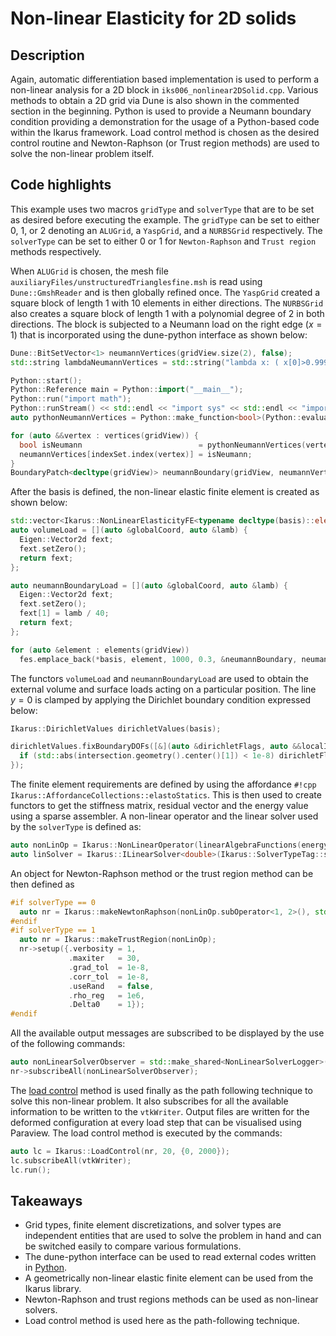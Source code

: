 <!--
SPDX-FileCopyrightText: 2022 The Ikarus Developers mueller@ibb.uni-stuttgart.de
SPDX-License-Identifier: CC-BY-SA-4.0
-->

# Non-linear Elasticity for 2D solids

## Description

Again, automatic differentiation based implementation is used to perform a non-linear analysis for a 2D block in
`iks006_nonlinear2DSolid.cpp`. Various methods to obtain a 2D grid via Dune is also shown in the commented section in
the beginning. Python is used to provide a Neumann boundary condition providing a demonstration for the usage of a
Python-based code within the Ikarus framework. Load control method is chosen as the desired control routine and
Newton-Raphson (or Trust region methods) are used to solve the non-linear problem itself.

## Code highlights

This example uses two macros `gridType` and `solverType` that are to be set as desired before executing the example.
The `gridType` can be set to either 0, 1, or 2 denoting an `ALUGrid`, a `YaspGrid`, and a `NURBSGrid` respectively.
The `solverType` can be set to either 0 or 1 for `Newton-Raphson` and `Trust region` methods respectively.

When `ALUGrid` is chosen, the mesh file `auxiliaryFiles/unstructuredTrianglesfine.msh` is read using `Dune::GmshReader` 
and is then globally refined once. The `YaspGrid` created a square block of length 1 with 10 elements in either directions.
The `NURBSGrid` also creates a square block of length 1 with a polynomial degree of 2 in both directions. 
The block is subjected to a Neumann load on the right edge ($x=1$) that is incorporated using the dune-python interface as shown below:
```cpp
Dune::BitSetVector<1> neumannVertices(gridView.size(2), false);
std::string lambdaNeumannVertices = std::string("lambda x: ( x[0]>0.999 )");

Python::start();
Python::Reference main = Python::import("__main__");
Python::run("import math");
Python::runStream() << std::endl << "import sys" << std::endl << "import os" << std::endl;
auto pythonNeumannVertices = Python::make_function<bool>(Python::evaluate(lambdaNeumannVertices));

for (auto &&vertex : vertices(gridView)) {
  bool isNeumann                          = pythonNeumannVertices(vertex.geometry().corner(0));
  neumannVertices[indexSet.index(vertex)] = isNeumann;
}
BoundaryPatch<decltype(gridView)> neumannBoundary(gridView, neumannVertices);
```
After the basis is defined, the non-linear elastic finite element is created as shown below:
```cpp
std::vector<Ikarus::NonLinearElasticityFE<typename decltype(basis)::element_type>> fes;
auto volumeLoad = [](auto &globalCoord, auto &lamb) {
  Eigen::Vector2d fext;
  fext.setZero();
  return fext;
};

auto neumannBoundaryLoad = [](auto &globalCoord, auto &lamb) {
  Eigen::Vector2d fext;
  fext.setZero();
  fext[1] = lamb / 40;
  return fext;
};

for (auto &element : elements(gridView))
  fes.emplace_back(*basis, element, 1000, 0.3, &neumannBoundary, neumannBoundaryLoad, volumeLoad);
```
The functors `volumeLoad` and `neumannBoundaryLoad` are used to obtain the external volume and surface loads acting on a particular position.
The line $y=0$ is clamped by applying the Dirichlet boundary condition expressed below:
```cpp
Ikarus::DirichletValues dirichletValues(basis);

dirichletValues.fixBoundaryDOFs([&](auto &dirichletFlags, auto &&localIndex, auto &&localView, auto &&intersection) {
  if (std::abs(intersection.geometry().center()[1]) < 1e-8) dirichletFlags[localView.index(localIndex)] = true;
});
```
The finite element requirements are defined by using the affordance `#!cpp Ikarus::AffordanceCollections::elastoStatics`.
This is then used to create functors to get the stiffness matrix, residual vector and the energy value using a sparse assembler.
A non-linear operator and the linear solver used by the `solverType` is defined as:
```cpp
auto nonLinOp = Ikarus::NonLinearOperator(linearAlgebraFunctions(energyFunction, residualFunction, KFunction), parameter(d, lambda));
auto linSolver = Ikarus::ILinearSolver<double>(Ikarus::SolverTypeTag::sd_UmfPackLU);
```
An object for Newton-Raphson method or the trust region method can be then defined as 
```cpp
#if solverType == 0
  auto nr = Ikarus::makeNewtonRaphson(nonLinOp.subOperator<1, 2>(), std::move(linSolver));
#endif
#if solverType == 1
  auto nr = Ikarus::makeTrustRegion(nonLinOp);
  nr->setup({.verbosity = 1,
             .maxiter   = 30,
             .grad_tol  = 1e-8,
             .corr_tol  = 1e-8,
             .useRand   = false,
             .rho_reg   = 1e6,
             .Delta0    = 1});
#endif
```
All the available output messages are subscribed to be displayed by the use of the following commands:
```cpp
auto nonLinearSolverObserver = std::make_shared<NonLinearSolverLogger>();
nr->subscribeAll(nonLinearSolverObserver);
```
The [load control](../01_framework/controlRoutines.md#load-control) method is used finally as the path following technique to solve this non-linear problem.
It also subscribes for all the available information to be written to the `vtkWriter`.
Output files are written for the deformed configuration at every load step that can be visualised using Paraview.
The load control method is executed by the commands:
```cpp
auto lc = Ikarus::LoadControl(nr, 20, {0, 2000});
lc.subscribeAll(vtkWriter);
lc.run();
```

## Takeaways

- Grid types, finite element discretizations, and solver types are independent entities that are used to solve the problem in hand and can be switched easily to compare various formulations.
- The dune-python interface can be used to read external codes written in [Python](https://www.python.org/).
- A geometrically non-linear elastic finite element can be used from the Ikarus library.
- Newton-Raphson and trust regions methods can be used as non-linear solvers.
- Load control method is used here as the path-following technique.
